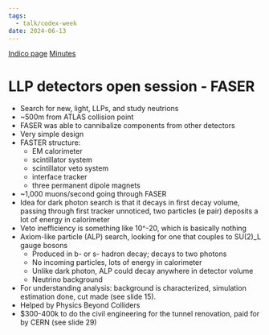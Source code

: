 ```yaml
---
tags:
  - talk/codex-week
date: 2024-06-13
---
```

[Indico page](https://indico.cern.ch/event/1355369/sessions/522940/#20240613)
[Minutes](https://docs.google.com/document/d/1eBv4brSlOp7yS56Lj_oArLMa6F0ADrackzDmuc28Sg0/edit)

# LLP detectors open session - FASER

- Search for new, light, LLPs, and study neutrions
- ~500m from ATLAS collision point
- FASER was able to cannibalize components from other detectors
- Very simple design
- FASTER structure:
	- EM calorimeter
	- scintillator system
	- scintillator veto system
	- interface tracker
	- three permanent dipole magnets
- ~1,000 muons/second going through FASER
- Idea for dark photon search is that it decays in first decay volume, passing through first tracker unnoticed, two particles (e pair) deposits a lot of energy in calorimeter
- Veto inefficiency is something like 10^-20, which is basically nothing
- Axiom-like particle (ALP) search, looking for one that couples to SU(2)\_L gauge bosons
	- Produced in b- or s- hadron decay; decays to two photons
	- No incoming particles, lots of energy in calorimeter
	- Unlike dark photon, ALP could decay anywhere in detector volume
	- Neutrino background
- For understanding analysis: background is characterized, simulation estimation done, cut made (see slide 15).
- Helped by Physics Beyond Colliders
- $300-400k to do the civil engineering for the tunnel renovation, paid for by CERN (see slide 29)